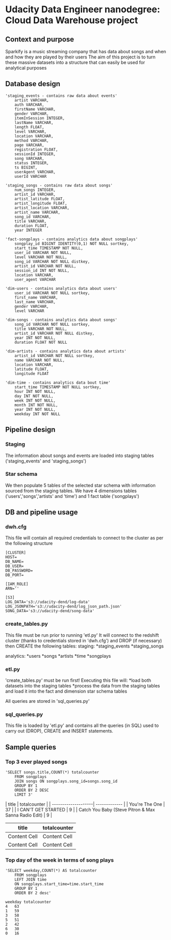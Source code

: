 # Udacity Data Engineer nanodegree: Cloud Data Warehouse project

## Context and purpose
Sparkify is a music streaming company that has data about songs and when and how they are played by their users
The aim of this project is to turn these massive datasets into a structure that can easily be used for analytical purposes

## Database design

	'staging_events - contains raw data about events'
		artist VARCHAR,
	    auth VARCHAR,
		firstName VARCHAR,
		gender VARCHAR,
		itemInSession INTEGER,
		lastName VARCHAR,
		length FLOAT,
		level VARCHAR,
		location VARCHAR,
		method VARCHAR,
		page VARCHAR,
		registration FLOAT,
		sessionId INTEGER,
		song VARCHAR,
		status INTEGER,
		ts BIGINT,
		userAgent VARCHAR,
		userId VARCHAR

	'staging_songs - contains raw data about songs'
		num_songs INTEGER,
		artist_id VARCHAR,
		artist_latitude FLOAT,
		artist_longitude FLOAT,
		artist_location VARCHAR,
		artist_name VARCHAR,
		song_id VARCHAR,
		title VARCHAR,
		duration FLOAT,
		year INTEGER
	
	'fact-songplays - contains analytics data about songplays'
		songplay_id BIGINT IDENTITY(0,1) NOT NULL sortkey,
		start_time TIMESTAMP NOT NULL,
		user_id VARCHAR NOT NULL,
		level VARCHAR NOT NULL,
		song_id VARCHAR NOT NULL distkey,
		artist_id VARCHAR NOT NULL,
		session_id INT NOT NULL,
		location VARCHAR,
		user_agent VARCHAR

	'dim-users - contains analytics data about users'
		user_id VARCHAR NOT NULL sortkey,
		first_name VARCHAR,
		last_name VARCHAR,
		gender VARCHAR,
		level VARCHAR

	'dim-songs - contains analytics data about songs'
		song_id VARCHAR NOT NULL sortkey,
		title VARCHAR NOT NULL,
		artist_id VARCHAR NOT NULL distkey,
		year INT NOT NULL,
		duration FLOAT NOT NULL
	
	'dim-artists - contains analytics data about artists'
		artist_id VARCHAR NOT NULL sortkey,
		name VARCHAR NOT NULL,
		location VARCHAR,
		latitude FLOAT,
		longitude FLOAT
	
	'dim-time - contains analytics data bout time'
		start_time TIMESTAMP NOT NULL sortkey,
		hour INT NOT NULL,
		day INT NOT NULL,
		week INT NOT NULL,
		month INT NOT NULL,
		year INT NOT NULL,
		weekday INT NOT NULL
	


## Pipeline design

### Staging
The information about songs and events are loaded into staging tables ('staging_events' and 'staging_songs')

### Star schema
We then populate 5 tables of the selected star schema with information sourced from the staging tables.
We have 4 dimensions tables ('users','songs','artists' and 'time') and 1 fact table ('songplays')

## DB and pipeline usage

### dwh.cfg
This file will contain all required credentials to connect to the cluster as per the following structure
	
	[CLUSTER]
	HOST=
	DB_NAME=
	DB_USER=
	DB_PASSWORD=
	DB_PORT=
	
	[IAM_ROLE]
	ARN=''
	
	[S3]
	LOG_DATA='s3://udacity-dend/log-data'
	LOG_JSONPATH='s3://udacity-dend/log_json_path.json'
	SONG_DATA='s3://udacity-dend/song-data'
	
### create_tables.py
This file must be run prior to running 'etl.py'
It will connect to the redshift cluster (thanks to credentials stored in 'dwh.cfg') and DROP (if necessary) then CREATE the following tables:
staging:
	*staging_events
	*staging_songs

analytics:
	*users
	*songs
	*artists
	*time
	*songplays

### etl.py
'create_tables.py' must be run first!
Executing this file will:
	*load both datasets into the staging tables
	*process the data from the staging tables and load it into the fact and dimension star schema tables

All queries are stored in 'sql_queries.py'

### sql_queries.py
This file is loaded by 'etl.py' and contains all the queries (in SQL) used to carry out (DROP), CREATE and INSERT statements. 

## Sample queries

### Top 3 ever played songs

	'SELECT songs.title,COUNT(*) totalcounter
        FROM songplays
        JOIN songs ON songplays.song_id=songs.song_id
        GROUP BY 1
        ORDER BY 2 DESC
        LIMIT 3'


| title | totalcounter |
| --------------------| ------------- |
| You're The One | 37 |
| I CAN'T GET STARTED | 9 |
| Catch You Baby (Steve Pitron & Max Sanna Radio Edit) | 9 |


| title | totalcounter |
| ------------- | ------------- |
| Content Cell  | Content Cell  |
| Content Cell  | Content Cell  |

### Top day of the week in terms of song plays
	'SELECT weekday,COUNT(*) AS totalcounter
        FROM songplays
        LEFT JOIN time
        ON songplays.start_time=time.start_time
        GROUP BY 1
        ORDER BY 2 desc'
        
    weekday	totalcounter
	4	63
	1	59
	3	58
	5	51
	2	42
	6	30
	0	16
